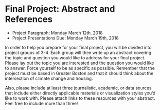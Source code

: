 # Final Project: Abstract and References

+ Project Paragraph: Monday March 12th, 2018
+ Project Presentations Due: Monday March 19th, 2018

In order to help you prepare for your final project, you will be divided into project groups of 3-4. Each group will then write up an abstract covering the topic and question you would like to address for your final project. Please lay out the topic you are interested and the question you would like to answer. Force yourself to be as specific as possible. Remember that the project must be based in Greater Boston and that it should think about the intersection of climate change and housing.

Also, please include at least three journalistic, academic, or data sources that include either directly applicable materials or visualization styles you’d like to work with. Please attach links to these resources with your abstract. Feel free to include more than three!
